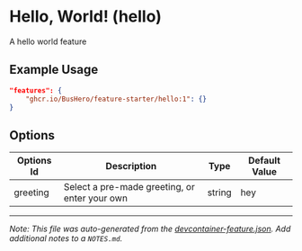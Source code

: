 
# Hello, World! (hello)

A hello world feature

## Example Usage

```json
"features": {
    "ghcr.io/BusHero/feature-starter/hello:1": {}
}
```

## Options

| Options Id | Description | Type | Default Value |
|-----|-----|-----|-----|
| greeting | Select a pre-made greeting, or enter your own | string | hey |



---

_Note: This file was auto-generated from the [devcontainer-feature.json](https://github.com/BusHero/feature-starter/blob/main/src/hello/devcontainer-feature.json).  Add additional notes to a `NOTES.md`._
